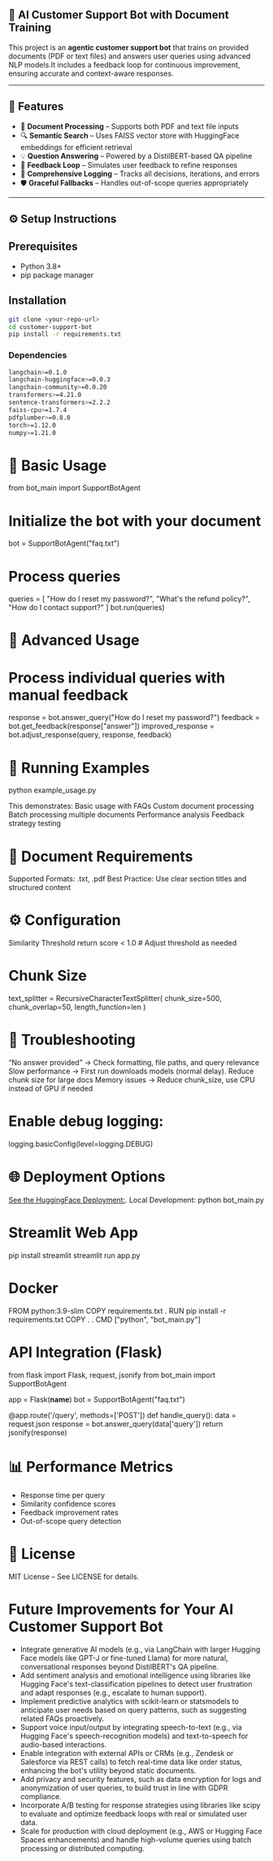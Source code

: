 ## 🤖 AI Customer Support Bot with Document Training


This project is an **agentic customer support bot** that trains on provided documents (PDF or text files) and answers user queries using advanced NLP models.It includes a feedback loop for continuous improvement, ensuring accurate and context-aware responses.


---

## 🚀 Features

* 📄 **Document Processing** – Supports both PDF and text file inputs
* 🔍 **Semantic Search** – Uses FAISS vector store with HuggingFace embeddings for efficient retrieval
* 💡 **Question Answering** – Powered by a DistilBERT-based QA pipeline
* 🔄 **Feedback Loop** – Simulates user feedback to refine responses
* 📝 **Comprehensive Logging** – Tracks all decisions, iterations, and errors
* 🛡️ **Graceful Fallbacks** – Handles out-of-scope queries appropriately


---

## ⚙️ Setup Instructions

## Prerequisites

* Python 3.8+
* pip package manager

## Installation

```bash
git clone <your-repo-url>
cd customer-support-bot
pip install -r requirements.txt
```

### Dependencies

```bash
langchain>=0.1.0
langchain-huggingface>=0.0.3
langchain-community>=0.0.20
transformers>=4.21.0
sentence-transformers>=2.2.2
faiss-cpu>=1.7.4
pdfplumber>=0.8.0
torch>=1.12.0
numpy>=1.21.0
```

# 📌 Basic Usage

from bot_main import SupportBotAgent

# Initialize the bot with your document

bot = SupportBotAgent("faq.txt")

# Process queries

queries = \[
"How do I reset my password?",
"What's the refund policy?",
"How do I contact support?"
\]
bot.run(queries)

# 📌 Advanced Usage

# Process individual queries with manual feedback

response = bot.answer_query("How do I reset my password?")
feedback = bot.get_feedback(response\["answer"\])
improved_response = bot.adjust_response(query, response, feedback)

# 🏃 Running Examples

python example_usage.py

This demonstrates:
Basic usage with FAQs
Custom document processing
Batch processing multiple documents
Performance analysis
Feedback strategy testing

# 📑 Document Requirements

Supported Formats: .txt, .pdf
Best Practice: Use clear section titles and structured content

# ⚙️ Configuration

Similarity Threshold
return score < 1.0  # Adjust threshold as needed

# Chunk Size

text_splitter = RecursiveCharacterTextSplitter(
chunk_size=500,
chunk_overlap=50,
length_function=len
)

# 🐛 Troubleshooting

“No answer provided” → Check formatting, file paths, and query relevance
Slow performance → First run downloads models (normal delay). Reduce chunk size for large docs
Memory issues → Reduce chunk_size, use CPU instead of GPU if needed

# Enable debug logging:

logging.basicConfig(level=logging.DEBUG)

# 🌐 Deployment Options

[See the HuggingFace Deployment:](https://huggingface.co/spaces/Vsai2004/AI_Customer_Support_Bot/tree/main).
Local Development: python bot_main.py

# Streamlit Web App

pip install streamlit
streamlit run app.py

# Docker

FROM python:3.9-slim
COPY requirements.txt .
RUN pip install -r requirements.txt
COPY . .
CMD \["python", "bot_main.py"\]

# API Integration (Flask)

from flask import Flask, request, jsonify
from bot_main import SupportBotAgent

app = Flask(__name__)
bot = SupportBotAgent("faq.txt")

@app.route('/query', methods=\['POST'\])
def handle_query():
data = request.json
response = bot.answer_query(data\['query'\])
return jsonify(response)

# 📊 Performance Metrics

* Response time per query
* Similarity confidence scores
* Feedback improvement rates
* Out-of-scope query detection

# 📄 License

MIT License – See LICENSE for details.

# Future Improvements for Your AI Customer Support Bot

* Integrate generative AI models (e.g., via LangChain with larger Hugging Face models like GPT-J or fine-tuned Llama) for more natural, conversational responses beyond DistilBERT's QA pipeline.
* Add sentiment analysis and emotional intelligence using libraries like Hugging Face's text-classification pipelines to detect user frustration and adapt responses (e.g., escalate to human support).
* Implement predictive analytics with scikit-learn or statsmodels to anticipate user needs based on query patterns, such as suggesting related FAQs proactively.
* Support voice input/output by integrating speech-to-text (e.g., via Hugging Face's speech-recognition models) and text-to-speech for audio-based interactions.
* Enable integration with external APIs or CRMs (e.g., Zendesk or Salesforce via REST calls) to fetch real-time data like order status, enhancing the bot's utility beyond static documents.
* Add privacy and security features, such as data encryption for logs and anonymization of user queries, to build trust in line with GDPR compliance.
* Incorporate A/B testing for response strategies using libraries like scipy to evaluate and optimize feedback loops with real or simulated user data.
* Scale for production with cloud deployment (e.g., AWS or Hugging Face Spaces enhancements) and handle high-volume queries using batch processing or distributed computing.


